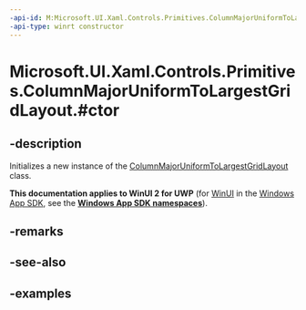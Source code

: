 ```yaml
---
-api-id: M:Microsoft.UI.Xaml.Controls.Primitives.ColumnMajorUniformToLargestGridLayout.#ctor
-api-type: winrt constructor
---
```


# Microsoft.UI.Xaml.Controls.Primitives.ColumnMajorUniformToLargestGridLayout.#ctor

<!--
public ColumnMajorUniformToLargestGridLayout ();
-->

## -description

Initializes a new instance of the [ColumnMajorUniformToLargestGridLayout](columnmajoruniformtolargestgridlayout.md) class.

**This documentation applies to WinUI 2 for UWP** (for [WinUI](/windows/apps/winui/winui3/) in the [Windows App SDK](/windows/apps/windows-app-sdk/), see the **[Windows App SDK namespaces](/windows/windows-app-sdk/api/winrt/)**).

## -remarks

## -see-also

## -examples

